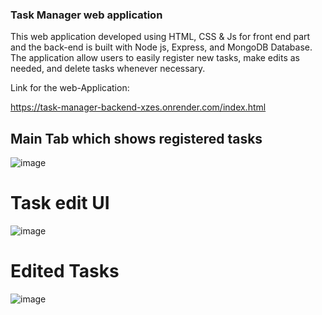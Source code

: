 ### Task Manager web application 
This web application developed using HTML, CSS & Js for front end part and the back-end is built with Node js, Express, and MongoDB Database.
The application allow users to easily register new tasks, make edits as needed, and delete tasks whenever necessary. 

Link for the web-Application:

https://task-manager-backend-xzes.onrender.com/index.html

## Main Tab which shows registered tasks

![image](https://github.com/nathan-nigussie/task-manager/assets/91279474/114ab345-01cd-4e20-9999-7e69f6459c3b)

# Task edit UI 

![image](https://github.com/nathan-nigussie/task-manager/assets/91279474/f2836038-6740-4d79-8992-a940a6d21a0c)

# Edited Tasks 
![image](https://github.com/nathan-nigussie/task-manager/assets/91279474/cebce164-265a-4932-8a91-d9af3f34e1f4)
